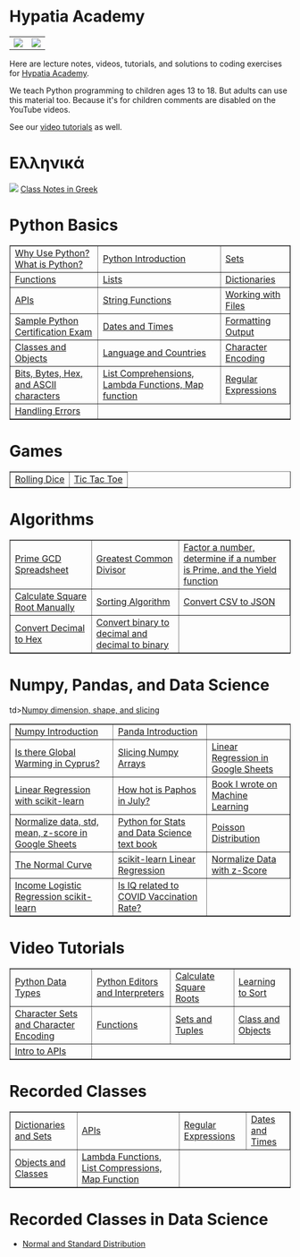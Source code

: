 # Hypatia Academy 
<table>
<tr>
  <td><img src="https://github.com/werowe/HypatiaAcademy/blob/master/images/logo.png"/></td>
<td><img src="https://github.com/werowe/HypatiaAcademy/blob/master/images/hypatia.png"/></td>
  </tr>
</table>

Here are lecture notes, videos, tutorials, and solutions to coding exercises for [Hypatia Academy](https://hypatiaacademy.io/en/index.html).

We teach Python programming to children ages 13 to 18.  But adults can use this material too.  Because it's for children comments are disabled on the YouTube videos.

See our [video tutorials](https://www.youtube.com/channel/UCmdy7GcXxuzetz1yWTTrLEA) as well.


# Ελληνικά
![](https://github.com/werowe/HypatiaAcademy/blob/master/images/greek.png) [Class Notes in Greek](https://github.com/werowe/HypatiaAcademy/blob/master/greek/README.md)


# Python Basics  

<table border="1">
 <tr>
<td><a href="https://github.com/werowe/HypatiaAcademy/blob/master/class/what%20is%20python.md">Why Use Python?  What is Python?</a></td> 
 <td><a href="https://github.com/werowe/HypatiaAcademy/blob/0978ae18babfcb5a1be3496f3458b157e61f2533/class/25_april_2023_intro.ipynb">Python Introduction</a></td>
 <td><a href="https://github.com/werowe/HypatiaAcademy/blob/master/class/july_21_2023_sets.ipynb"> Sets</a></td>
   
 
 </tr>
 
 <tr>
<td><a href="https://github.com/werowe/HypatiaAcademy/blob/master/basics/functions.ipynb">Functions</a></td> 
<td><a href="https://github.com/werowe/HypatiaAcademy/blob/master/basics/Array.ipynb">Lists</a></td> 
<td><a href="https://github.com/werowe/HypatiaAcademy/blob/master/basics/dictionaries.ipynb"> Dictionaries</a></td>  

</tr>
  
<tr> 
  <td><a href="https://github.com/werowe/HypatiaAcademy/blob/master/class/october_6_2023_api_introduction.ipynb">APIs</a></td> 
  <td><a href="https://github.com/werowe/HypatiaAcademy/blob/master/classNotes/String%20exercises%20II.ipynb">String Functions</a></td>
  <td><a href="https://github.com/werowe/HypatiaAcademy/blob/master/basics/working%20with%20files.ipynb">Working with Files</a></td>   
</tr>
   

<tr>

<td><a href="https://github.com/werowe/HypatiaAcademy/blob/master/class/sample-python-exam.pdf">Sample Python Certification Exam</a></td>
 <td><a href="https://github.com/werowe/HypatiaAcademy/blob/master/class/November_2_2023_dates_and_times.ipynb">Dates and Times</a></td>
<td><a href="https://github.com/werowe/HypatiaAcademy/blob/master/basics/formattedOutput.ipynb">Formatting Output</a></td>

</tr>
 
 <tr> 

 <td><a href="https://github.com/werowe/HypatiaAcademy/blob/master/basics/Class%20and%20objects.ipynb">Classes and Objects</a></td>
  <td><a href="https://github.com/werowe/HypatiaAcademy/blob/master/basics/Localization.ipynb">Language and Countries</a></td> 

  <td><a href="https://github.com/werowe/HypatiaAcademy/blob/master/class/27_june_2023_cyrillic_alphabet.ipynb"> Character Encoding</a></td>

</tr>
  
 <tr> 
<td><a href="https://github.com/werowe/HypatiaAcademy/blob/master/basics/bitsAndBytes.ipynb">Bits, Bytes, Hex, and ASCII characters</a></td>

 <td><a href="https://github.com/werowe/HypatiaAcademy/blob/master/class/30_june_2023_list_comprehensions_lambda_functions.ipynb">List Comprehensions, Lambda Functions, Map function</a></td>
  <td><a href="https://github.com/werowe/HypatiaAcademy/blob/master/class/30_june_2023_regular_expressions.ipynb">Regular Expressions</a></td>
 </tr>


 <tr> 
    <td><a href="https://github.com/werowe/HypatiaAcademy/blob/master/class/novembe4_28_2023_handling_errors.ipynb">Handling Errors</a></td>
 </tr>
    
</table>

# Games

<table border="1">

<tr>
<td><a href="https://github.com/werowe/HypatiaAcademy/blob/master/assignment/rollDice.ipynb">Rolling Dice</a></td>
<td><a href="https://github.com/werowe/HypatiaAcademy/blob/master/class/7_july_2023_ticTacToe.ipynb">Tic Tac Toe</a></td>  

</tr>

</table>

# Algorithms
<table border="1">
  
<tr>

<td><a href="https://docs.google.com/spreadsheets/d/1ckIQ-8qxSNhJm856xxLvpDQjkSnIAQMxPAhLhdoMJl8/edit?usp=sharing">Prime GCD Spreadsheet</a></td>
<td><a href="https://github.com/werowe/HypatiaAcademy/blob/master/class/13_june_2023_gcd.ipynb">Greatest Common Divisor</a></td>
<td><a href="https://github.com/werowe/HypatiaAcademy/blob/master/class/factor_number.ipynb">Factor a number, determine if a number is Prime, and the Yield function</a></td> 

</tr>

<tr>
  <td><a href="https://github.com/werowe/HypatiaAcademy/blob/master/algorithms/squareRoot.ipynb">Calculate Square Root Manually</a></td>
  <td><a href="https://github.com/werowe/HypatiaAcademy/blob/master/class/26-may-2023-sorting-algorithms.ipynb">Sorting Algorithm</a></td>
  <td><a href="https://github.com/werowe/HypatiaAcademy/blob/master/basics/convertCSVtoJSON.py">Convert CSV to JSON</a></td> 
</tr>

<tr>
  <td><a href="https://github.com/werowe/HypatiaAcademy/blob/master/classNotes/decimal%20to%20hex.ipynb">Convert Decimal to Hex</a></td>
  <td><a href="https://github.com/werowe/HypatiaAcademy/blob/master/class/9-june-2023-Bin_to_Decimal.ipynb">Convert binary to decimal and decimal to binary</a></td>
</tr>

</table>


# Numpy, Pandas, and Data Science

<table border="1">
 <tr>
   <td><a href="https://github.com/werowe/HypatiaAcademy/blob/master/numpy/numpy_tutorial_start.ipynb">Numpy Introduction</a></td> 
    td><a href="https://github.com/werowe/HypatiaAcademy/blob/master/numpy/numpy_dimensions_and_arrays_video.ipynb">Numpy dimension, shape, and slicing</a></td> 
   <td><a href="https://github.com/werowe/HypatiaAcademy/blob/master/classNotes/Pandas%20Introduction.ipynb">Panda Introduction</a></td>
   


</tr>

<tr> 
    <td><a href="https://github.com/werowe/HypatiaAcademy/blob/master/assignment/Paphosweather.ipynb">Is there Global Warming in Cyprus?</a></td>
    <td><a href="https://github.com/werowe/HypatiaAcademy/blob/master/classNotes/14%20july%202021%20numpy%20dimensions%20and%20slicing.ipynb">Slicing Numpy Arrays</a></td>
    <td><a href="https://docs.google.com/spreadsheets/d/1-IFkDXQfhpKuUXGRNqLGaHmnELe2kYQZAm487fhz1WI/edit?usp=sharing">Linear Regression in Google Sheets</a></td>
 
 </tr>

<tr>
  <td><a href="https://github.com/werowe/HypatiaAcademy/blob/master/classNotes/linearRegressionwithScikit-Learn.ipynb">Linear Regression with scikit-learn</a></td>
   <td><a href="https://github.com/werowe/HypatiaAcademy/blob/master/numpy/paphosWeatherSummerHottestJuly2023.ipynb">How hot is Paphos in July?</a></td>
   <td><a href="https://drive.google.com/file/d/1um0BBueBzgHyx9WsWbIBxUUDELOG_Q1M/view">Book I wrote on Machine Learning</a></td>
</tr>


  <tr> 
  <td><a href="https://docs.google.com/spreadsheets/d/1Ni3RoBJ_f2ABnMYY2yJGuvPD7z-UeUezsFAcL78yIoo/edit?usp=sharing">Normalize data, std, mean, z-score in Google Sheets</a></td>

  <td><a href="https://bashtage.github.io/kevinsheppard.com/files/teaching/python/notes/python_introduction_2020.pdf">Python for Stats and Data Science text book </a></td>

<td><a href="https://github.com/werowe/HypatiaAcademy/blob/master/stats/october_27_2023_poisson_distribution.ipynb">Poisson Distribution</a></td>
 
 </tr>
 
  <tr> 
  <td><a href="https://github.com/werowe/HypatiaAcademy/blob/master/numpy/october-20-2023-normal-curve--and-weibull-distribution.ipynb">The Normal Curve</td>
  <td><a href="https://github.com/werowe/HypatiaAcademy/blob/master/numpy/November_7_scikit_learn_linear_regression.ipynb">scikit-learn Linear Regression</td>
  <td><a href="https://github.com/werowe/HypatiaAcademy/blob/master/numpy/10th_october_zscore.ipynb">Normalize Data with z-Score</td>
 
 </tr>
     <tr> 
  <td><a href="https://github.com/werowe/HypatiaAcademy/blob/master/numpy/22_december_sklearn_logisticregression.ipynb">Income Logistic Regression scikit-learn</td>
     <td><a href="https://github.com/werowe/HypatiaAcademy/blob/master/classNotes/vaccines%20versus%20IQ%20linear%20regression.ipynb">Is IQ related to COVID Vaccination Rate?</a></td>
</tr>

 
</table>


# Video Tutorials
<table border="1">
  <tr>
 <td><a href="https://youtu.be/oVk6z4sfzAQ">Python Data Types</a></td>
 <td><a href="https://youtu.be/oXvs7cZ84PQ">Python Editors and Interpreters</a></td>
 <td><a href="https://youtu.be/6u6oOUiia2Q">Calculate Square Roots</a></td>
 <td><a href="https://www.youtube.com/watch?v=6T6VNN8Qs4I">Learning to Sort</a></td>
 </tr>  
  
 <tr>
 <td><a href="https://youtu.be/nVdgxm0ah1c">Character Sets and Character Encoding</a></td>
 <td><a href="https://youtu.be/N3iFuashvjM">Functions</a></td>
 <td><a href="https://www.youtube.com/watch?v=qonWnyqBalg">Sets and Tuples</a></td>
 <td><a href="https://youtu.be/DLM9lD0yUdg">Class and Objects</a></td>     
 </tr>
 
  <tr>
 <td><a href="https://youtu.be/r7NW4C3yl64">Intro to APIs</a></td>
 

 </tr>
 
 </table>

# Recorded Classes
<table border="1">
  <tr>
    <td><a href="https://www.youtube.com/watch?v=gtabHRGQmU0">Dictionaries and Sets</a></td>
    <td><a href="https://www.youtube.com/watch?v=pIssp53kA3s">APIs</a></td>
    <td><a href="https://www.youtube.com/watch?v=k6HjYoYrv9g">Regular Expressions</a></td>
     <td><a href="https://www.youtube.com/watch?v=n49HUEBaXSU">Dates and Times</a></td>
   </tr>

  <tr>
     <td><a href="https://www.youtube.com/watch?v=0UW3MdDXql0">Objects and Classes</a></td>
    <td><a href="https://www.youtube.com/watch?v=qKIIzEb3ucA">Lambda Functions, List Compressions, Map Function</a></td>
  </tr>
 </table>

 

 


# Recorded Classes in Data Science
* [Normal and Standard Distribution](https://www.youtube.com/watch?v=wPIJ7_0Ix1g)
  
 

  



